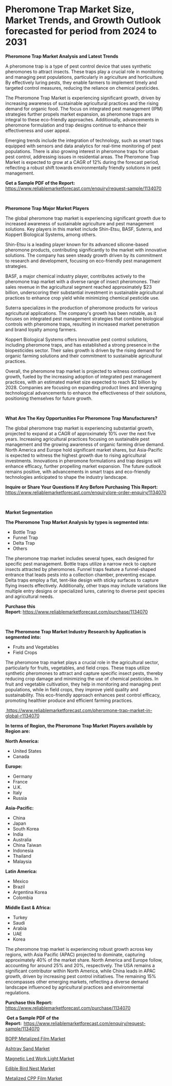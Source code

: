 <p><h1>Pheromone Trap Market Size, Market Trends, and Growth Outlook forecasted for period from 2024 to 2031</h1></p><p><strong>Pheromone Trap Market Analysis and Latest Trends</strong></p>
<p><p>A pheromone trap is a type of pest control device that uses synthetic pheromones to attract insects. These traps play a crucial role in monitoring and managing pest populations, particularly in agriculture and horticulture. By effectively luring pests, they enable farmers to implement timely and targeted control measures, reducing the reliance on chemical pesticides.</p><p>The Pheromone Trap Market is experiencing significant growth, driven by increasing awareness of sustainable agricultural practices and the rising demand for organic food. The focus on integrated pest management (IPM) strategies further propels market expansion, as pheromone traps are integral to these eco-friendly approaches. Additionally, advancements in pheromone formulation and trap designs continue to enhance their effectiveness and user appeal.</p><p>Emerging trends include the integration of technology, such as smart traps equipped with sensors and data analytics for real-time monitoring of pest populations. There is also growing interest in pheromone traps for urban pest control, addressing issues in residential areas. The Pheromone Trap Market is expected to grow at a CAGR of 12% during the forecast period, reflecting a robust shift towards environmentally friendly solutions in pest management.</p></p>
<p><strong>Get a Sample PDF of the Report:&nbsp;</strong> <a href="https://www.reliablemarketforecast.com/enquiry/request-sample/1134070?utm_campaign=1129&utm_medium=2&utm_source=Github&utm_content=ia&utm_term=18122024&utm_id=pheromone-trap">https://www.reliablemarketforecast.com/enquiry/request-sample/1134070</a></p>
<p>&nbsp;</p>
<p><strong>Pheromone Trap Major Market Players</strong></p>
<p><p>The global pheromone trap market is experiencing significant growth due to increased awareness of sustainable agriculture and pest management solutions. Key players in this market include Shin-Etsu, BASF, Suterra, and Koppert Biological Systems, among others.</p><p>Shin-Etsu is a leading player known for its advanced silicone-based pheromone products, contributing significantly to the market with innovative solutions. The company has seen steady growth driven by its commitment to research and development, focusing on eco-friendly pest management strategies.</p><p>BASF, a major chemical industry player, contributes actively to the pheromone trap market with a diverse range of insect pheromones. Their sales revenue in the agricultural segment reached approximately $23 billion, underscoring their substantial investment in sustainable agricultural practices to enhance crop yield while minimizing chemical pesticide use.</p><p>Suterra specializes in the production of pheromone products for various agricultural applications. The company's growth has been notable, as it focuses on integrated pest management strategies that combine biological controls with pheromone traps, resulting in increased market penetration and brand loyalty among farmers.</p><p>Koppert Biological Systems offers innovative pest control solutions, including pheromone traps, and has established a strong presence in the biopesticides sector. Their sales growth is driven by the rising demand for organic farming solutions and their commitment to sustainable agricultural practices.</p><p>Overall, the pheromone trap market is projected to witness continued growth, fueled by the increasing adoption of integrated pest management practices, with an estimated market size expected to reach $2 billion by 2028. Companies are focusing on expanding product lines and leveraging technological advancements to enhance the effectiveness of their solutions, positioning themselves for future growth.</p></p>
<p>&nbsp;</p>
<p><strong>What Are The Key Opportunities For Pheromone Trap Manufacturers?</strong></p>
<p><p>The global pheromone trap market is experiencing substantial growth, projected to expand at a CAGR of approximately 10% over the next five years. Increasing agricultural practices focusing on sustainable pest management and the growing awareness of organic farming drive demand. North America and Europe hold significant market shares, but Asia-Pacific is expected to witness the highest growth due to rising agricultural investments. Innovations in pheromone formulations and trap designs will enhance efficacy, further propelling market expansion. The future outlook remains positive, with advancements in smart traps and eco-friendly technologies anticipated to shape the industry landscape.</p></p>
<p><strong>Inquire or Share Your Questions If Any Before Purchasing This Report:</strong> <a href="https://www.reliablemarketforecast.com/enquiry/pre-order-enquiry/1134070?utm_campaign=1129&utm_medium=2&utm_source=Github&utm_content=ia&utm_term=18122024&utm_id=pheromone-trap">https://www.reliablemarketforecast.com/enquiry/pre-order-enquiry/1134070</a></p>
<p>&nbsp;</p>
<p><strong>Market Segmentation</strong></p>
<p><strong>The Pheromone Trap Market Analysis by types is segmented into:</strong></p>
<p><ul><li>Bottle Trap</li><li>Funnel Trap</li><li>Delta Trap</li><li>Others</li></ul></p>
<p><p>The pheromone trap market includes several types, each designed for specific pest management. Bottle traps utilize a narrow neck to capture insects attracted by pheromones. Funnel traps feature a funnel-shaped entrance that leads pests into a collection chamber, preventing escape. Delta traps employ a flat, tent-like design with sticky surfaces to capture flying insects effectively. Additionally, other traps may include variations like multiple entry designs or specialized lures, catering to diverse pest species and agricultural needs.</p></p>
<p><strong>Purchase this Report:&nbsp;</strong><a href="https://www.reliablemarketforecast.com/purchase/1134070?utm_campaign=1129&utm_medium=2&utm_source=Github&utm_content=ia&utm_term=18122024&utm_id=pheromone-trap">https://www.reliablemarketforecast.com/purchase/1134070</a></p>
<p>&nbsp;</p>
<p><strong>The Pheromone Trap Market Industry Research by Application is segmented into:</strong></p>
<p><ul><li>Fruits and Vegetables</li><li>Field Crops</li></ul></p>
<p><p>The pheromone trap market plays a crucial role in the agricultural sector, particularly for fruits, vegetables, and field crops. These traps utilize synthetic pheromones to attract and capture specific insect pests, thereby reducing crop damage and minimizing the use of chemical pesticides. In fruit and vegetable cultivation, they help in monitoring and managing pest populations, while in field crops, they improve yield quality and sustainability. This eco-friendly approach enhances pest control efficacy, promoting healthier produce and efficient farming practices.</p></p>
<p><a href="https://www.reliablemarketforecast.com/pheromone-trap-market-in-global-r1134070?utm_campaign=1129&utm_medium=2&utm_source=Github&utm_content=ia&utm_term=18122024&utm_id=pheromone-trap">&nbsp;https://www.reliablemarketforecast.com/pheromone-trap-market-in-global-r1134070</a></p>
<p><strong>In terms of Region, the Pheromone Trap Market Players available by Region are:</strong></p>
<p>
    <p> <strong> North America: </strong>
        <ul>
            <li>United States</li>
            <li>Canada</li>
        </ul>
        </p> 
    <p> <strong> Europe: </strong>
        <ul>
            <li>Germany</li>
            <li>France</li>
            <li>U.K.</li>
            <li>Italy</li>
            <li>Russia</li>
        </ul>
        </p> 
    <p> <strong> Asia-Pacific: </strong>
        <ul>
            <li>China</li>
            <li>Japan</li>
            <li>South Korea</li>
            <li>India</li>
            <li>Australia</li>
            <li>China Taiwan</li>
            <li>Indonesia</li>
            <li>Thailand</li>
            <li>Malaysia</li>
        </ul>
        </p> 
    <p> <strong> Latin America: </strong>
        <ul>
            <li>Mexico</li>
            <li>Brazil</li>
            <li>Argentina Korea</li>
            <li>Colombia</li>
        </ul>
        </p> 
    <p> <strong> Middle East & Africa: </strong>
        <ul>
            <li>Turkey</li>
            <li>Saudi</li>
            <li>Arabia</li>
            <li>UAE</li>
            <li>Korea</li>
        </ul>
    </p>
    </p>
<p><p>The pheromone trap market is experiencing robust growth across key regions, with Asia Pacific (APAC) projected to dominate, capturing approximately 40% of the market share. North America and Europe follow, accounting for around 25% and 20%, respectively. The USA remains a significant contributor within North America, while China leads in APAC growth, driven by increasing pest control initiatives. The remaining 15% encompasses other emerging markets, reflecting a diverse demand landscape influenced by agricultural practices and environmental regulations.</p></p>
<p><strong>Purchase this Report: </strong><a href="https://www.reliablemarketforecast.com/purchase/1134070?utm_campaign=1129&utm_medium=2&utm_source=Github&utm_content=ia&utm_term=18122024&utm_id=pheromone-trap">https://www.reliablemarketforecast.com/purchase/1134070</a></p>
<p>&nbsp;<strong>Get a Sample PDF of the Report:&nbsp;&nbsp;</strong><a href="https://www.reliablemarketforecast.com/enquiry/request-sample/1134070?utm_campaign=1129&utm_medium=2&utm_source=Github&utm_content=ia&utm_term=18122024&utm_id=pheromone-trap">https://www.reliablemarketforecast.com/enquiry/request-sample/1134070</a></p>
<p><strong></strong></p>
<p><p><a href="https://www.linkedin.com/pulse/bopp-metalized-film-market-assessment-predictive-metrics-future-ca9fc?utm_campaign=1129&utm_medium=2&utm_source=Github&utm_content=ia&utm_term=18122024&utm_id=pheromone-trap">BOPP Metalized Film Market</a></p><p><a href="https://www.linkedin.com/pulse/evaluating-ashtray-sand-market-size-growth-potential-company-pehqc?utm_campaign=1129&utm_medium=2&utm_source=Github&utm_content=ia&utm_term=18122024&utm_id=pheromone-trap">Ashtray Sand Market</a></p><p><a href="https://www.linkedin.com/pulse/examining-magnetic-led-work-light-market-analyzing-competitors-odmec?utm_campaign=1129&utm_medium=2&utm_source=Github&utm_content=ia&utm_term=18122024&utm_id=pheromone-trap">Magnetic Led Work Light Market</a></p><p><a href="https://www.linkedin.com/pulse/edible-bird-nest-market-forecasted-using-segmentation-share-2unwc?utm_campaign=1129&utm_medium=2&utm_source=Github&utm_content=ia&utm_term=18122024&utm_id=pheromone-trap">Edible Bird Nest Market</a></p><p><a href="https://www.linkedin.com/pulse/year-on-year-growth-metalized-cpp-film-market-113-cagr-from-auigc?utm_campaign=1129&utm_medium=2&utm_source=Github&utm_content=ia&utm_term=18122024&utm_id=pheromone-trap">Metalized CPP Film Market</a></p></p>